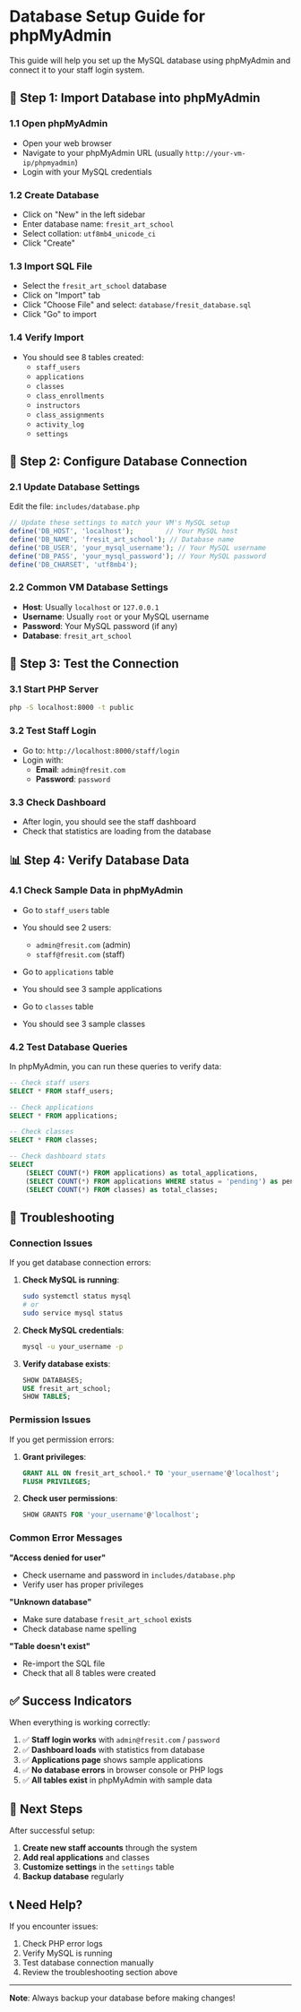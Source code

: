 # Database Setup Guide for phpMyAdmin

This guide will help you set up the MySQL database using phpMyAdmin and connect it to your staff login system.

## 🚀 **Step 1: Import Database into phpMyAdmin**

### 1.1 Open phpMyAdmin
- Open your web browser
- Navigate to your phpMyAdmin URL (usually `http://your-vm-ip/phpmyadmin`)
- Login with your MySQL credentials

### 1.2 Create Database
- Click on "New" in the left sidebar
- Enter database name: `fresit_art_school`
- Select collation: `utf8mb4_unicode_ci`
- Click "Create"

### 1.3 Import SQL File
- Select the `fresit_art_school` database
- Click on "Import" tab
- Click "Choose File" and select: `database/fresit_database.sql`
- Click "Go" to import

### 1.4 Verify Import
- You should see 8 tables created:
  - `staff_users`
  - `applications`
  - `classes`
  - `class_enrollments`
  - `instructors`
  - `class_assignments`
  - `activity_log`
  - `settings`

## 🔧 **Step 2: Configure Database Connection**

### 2.1 Update Database Settings
Edit the file: `includes/database.php`

```php
// Update these settings to match your VM's MySQL setup
define('DB_HOST', 'localhost');        // Your MySQL host
define('DB_NAME', 'fresit_art_school'); // Database name
define('DB_USER', 'your_mysql_username'); // Your MySQL username
define('DB_PASS', 'your_mysql_password'); // Your MySQL password
define('DB_CHARSET', 'utf8mb4');
```

### 2.2 Common VM Database Settings
- **Host**: Usually `localhost` or `127.0.0.1`
- **Username**: Usually `root` or your MySQL username
- **Password**: Your MySQL password (if any)
- **Database**: `fresit_art_school`

## 🔑 **Step 3: Test the Connection**

### 3.1 Start PHP Server
```bash
php -S localhost:8000 -t public
```

### 3.2 Test Staff Login
- Go to: `http://localhost:8000/staff/login`
- Login with:
  - **Email**: `admin@fresit.com`
  - **Password**: `password`

### 3.3 Check Dashboard
- After login, you should see the staff dashboard
- Check that statistics are loading from the database

## 📊 **Step 4: Verify Database Data**

### 4.1 Check Sample Data in phpMyAdmin
- Go to `staff_users` table
- You should see 2 users:
  - `admin@fresit.com` (admin)
  - `staff@fresit.com` (staff)

- Go to `applications` table
- You should see 3 sample applications

- Go to `classes` table
- You should see 3 sample classes

### 4.2 Test Database Queries
In phpMyAdmin, you can run these queries to verify data:

```sql
-- Check staff users
SELECT * FROM staff_users;

-- Check applications
SELECT * FROM applications;

-- Check classes
SELECT * FROM classes;

-- Check dashboard stats
SELECT 
    (SELECT COUNT(*) FROM applications) as total_applications,
    (SELECT COUNT(*) FROM applications WHERE status = 'pending') as pending_applications,
    (SELECT COUNT(*) FROM classes) as total_classes;
```

## 🚨 **Troubleshooting**

### Connection Issues
If you get database connection errors:

1. **Check MySQL is running**:
   ```bash
   sudo systemctl status mysql
   # or
   sudo service mysql status
   ```

2. **Check MySQL credentials**:
   ```bash
   mysql -u your_username -p
   ```

3. **Verify database exists**:
   ```sql
   SHOW DATABASES;
   USE fresit_art_school;
   SHOW TABLES;
   ```

### Permission Issues
If you get permission errors:

1. **Grant privileges**:
   ```sql
   GRANT ALL ON fresit_art_school.* TO 'your_username'@'localhost';
   FLUSH PRIVILEGES;
   ```

2. **Check user permissions**:
   ```sql
   SHOW GRANTS FOR 'your_username'@'localhost';
   ```

### Common Error Messages

**"Access denied for user"**
- Check username and password in `includes/database.php`
- Verify user has proper privileges

**"Unknown database"**
- Make sure database `fresit_art_school` exists
- Check database name spelling

**"Table doesn't exist"**
- Re-import the SQL file
- Check that all 8 tables were created

## ✅ **Success Indicators**

When everything is working correctly:

1. ✅ **Staff login works** with `admin@fresit.com` / `password`
2. ✅ **Dashboard loads** with statistics from database
3. ✅ **Applications page** shows sample applications
4. ✅ **No database errors** in browser console or PHP logs
5. ✅ **All tables exist** in phpMyAdmin with sample data

## 🔄 **Next Steps**

After successful setup:

1. **Create new staff accounts** through the system
2. **Add real applications** and classes
3. **Customize settings** in the `settings` table
4. **Backup database** regularly

## 📞 **Need Help?**

If you encounter issues:

1. Check PHP error logs
2. Verify MySQL is running
3. Test database connection manually
4. Review the troubleshooting section above

---

**Note**: Always backup your database before making changes! 